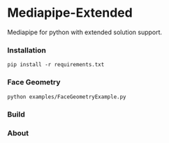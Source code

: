 # Mediapipe-Extended
Mediapipe for python with extended solution support.

### Installation

```
pip install -r requirements.txt
```

### Face Geometry

```bash
python examples/FaceGeometryExample.py
```

### Build

### About